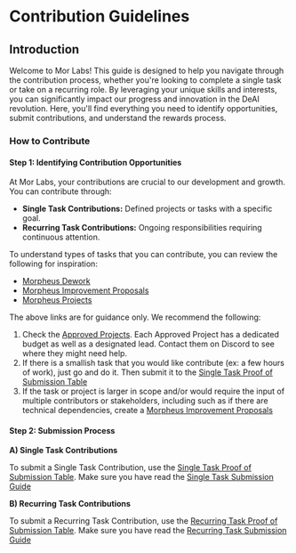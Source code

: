 # Contribution Guidelines

## Introduction

Welcome to Mor Labs! This guide is designed to help you navigate through the contribution process, whether you're looking to complete a single task or take on a recurring role. By leveraging your unique skills and interests, you can significantly impact our progress and innovation in the DeAI revolution. Here, you'll find everything you need to identify opportunities, submit contributions, and understand the rewards process.

### How to Contribute

#### Step 1: Identifying Contribution Opportunities

At Mor Labs, your contributions are crucial to our development and growth. You can contribute through:

* **Single Task Contributions:** Defined projects or tasks with a specific goal.
* **Recurring Task Contributions:** Ongoing responsibilities requiring continuous attention.

To understand types of tasks that you can contribute, you can review the following for inspiration:

* [Morpheus Dework](https://app.dework.xyz/morpheus/)
* [Morpheus Improvement Proposals](https://github.com/Morlabs/MIPS/tree/main)
* [Morpheus Projects](https://github.com/Morlabs/Projects/blob/main/approved\_projects.md)

The above links are for guidance only. We recommend the following:

1. Check the [Approved Projects](https://github.com/README.md). Each Approved Project has a dedicated budget as well as a designated lead. Contact them on Discord to see where they might need help.
2. If there is a smallish task that you would like contribute (ex: a few hours of work), just go and do it. Then submit it to the [Single Task Proof of Submission Table](single\_tasks.md)
3. If the task or project is larger in scope and/or would require the input of multiple contributors or stakeholders, including such as if there are technical dependencies, create a [Morpheus Improvement Proposals](https://github.com/Morlabs/MIPS/tree/main)

#### Step 2: Submission Process

**A) Single Task Contributions**

To submit a Single Task Contribution, use the [Single Task Proof of Submission Table](single\_tasks.md). Make sure you have read the [Single Task Submission Guide](<Single Tasks/Single\_Task\_Submission\_Guide.md>)

**B) Recurring Task Contributions**

To submit a Recurring Task Contribution, use the [Recurring Task Proof of Submission Table](recurring\_tasks.md). Make sure you have read the [Recurring Task Submission Guide](Recurring\_tasks/submission\_guide\_recurring\_tasks.md)

